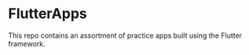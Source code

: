 # FlutterApps

This repo contains an assortment of practice apps built using the Flutter framework.
